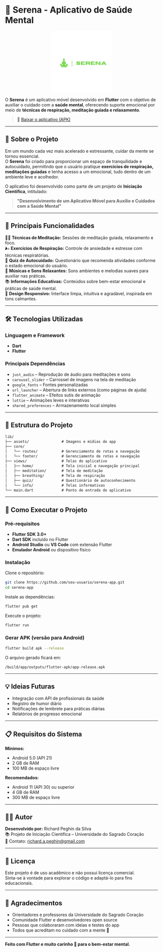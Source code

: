 # 🌿 Serena - Aplicativo de Saúde Mental

<p align="center">
  <img src="./lib/assets/images/serena_logo.png" alt="Serena Logo" width="200"/>
</p>


O **Serena** é um aplicativo móvel desenvolvido em **Flutter** com o objetivo de auxiliar o cuidado com a **saúde mental**, oferecendo suporte emocional por meio de **técnicas de respiração, meditação guiada e relaxamento**.  

> 📱 [Baixar o aplicativo (APK)](https://seu-link-de-download-aqui.com)  

---

## 🧘 Sobre o Projeto

Em um mundo cada vez mais acelerado e estressante, cuidar da mente se tornou essencial.  
O **Serena** foi criado para proporcionar um espaço de tranquilidade e autocuidado, permitindo que o usuário pratique **exercícios de respiração, meditações guiadas** e tenha acesso a um emocional, tudo dentro de um ambiente leve e acolhedor.

O aplicativo foi desenvolvido como parte de um projeto de **Iniciação Científica**, intitulado:  
> **"Desenvolvimento de um Aplicativo Móvel para Auxílio e Cuidados com a Saúde Mental"**  

---

## 🎯 Principais Funcionalidades

🧘‍♀️ **Técnicas de Meditação:** Sessões de meditação guiada, relaxamento e foco.  
🌬️ **Exercícios de Respiração:** Controle de ansiedade e estresse com técnicas respiratórias.   
🧠 **Quiz de Autocuidado:** Questionário que recomenda atividades conforme o estado emocional do usuário.  
🎵 **Músicas e Sons Relaxantes:** Sons ambientes e melodias suaves para auxiliar nas práticas.  
📚 **Informações Educativas:** Conteúdos sobre bem-estar emocional e práticas de saúde mental.  
📱 **Design Responsivo:** Interface limpa, intuitiva e agradável, inspirada em tons calmantes.

---

## 🛠️ Tecnologias Utilizadas

### Linguagem e Framework
- **Dart**
- **Flutter**

### Principais Dependências
- `just_audio` – Reprodução de áudio para meditações e sons  
- `carousel_slider` – Carrossel de imagens na tela de meditação  
- `google_fonts` – Fontes personalizadas  
- `url_launcher` – Abertura de links externos (como páginas de ajuda)  
- `flutter_animate` – Efeitos sutis de animação  
- `lottie` – Animações leves e interativas  
- `shared_preferences` – Armazenamento local simples  

---

## 🧩 Estrutura do Projeto

```
lib/
├── assets/               # Imagens e mídias do app
├── core/
│   └── routes/           # Gerenciamento de rotas e navegação
│   └── footer/           # Gerenciamento de rotas e navegação
├── views/                # Telas do aplicativo
│   ├── home/             # Tela inicial e navegação principal
│   ├── meditation/       # Tela de meditação
│   ├── breathing/        # Tela de respiração
│   ├── quiz/             # Questionário de autoconhecimento
│   └── info/             # Telas informativas
└── main.dart             # Ponto de entrada do aplicativo
```

---

## 🚀 Como Executar o Projeto

### Pré-requisitos
- **Flutter SDK 3.0+**
- **Dart SDK** incluído no Flutter  
- **Android Studio** ou **VS Code** com extensão Flutter  
- **Emulador Android** ou dispositivo físico  

### Instalação
Clone o repositório:

```bash
git clone https://github.com/seu-usuario/serena-app.git
cd serena-app
```

Instale as dependências:

```bash
flutter pub get
```

Execute o projeto:

```bash
flutter run
```

### Gerar APK (versão para Android)
```bash
flutter build apk --release
```
O arquivo gerado ficará em:
```
/build/app/outputs/flutter-apk/app-release.apk
```

---

## 💡 Ideias Futuras

- Integração com API de profissionais da saúde  
- Registro de humor diário    
- Notificações de lembrete para práticas diárias  
- Relatórios de progresso emocional  

---

## 📋 Requisitos do Sistema

**Mínimos:**  
- Android 5.0 (API 21)  
- 2 GB de RAM  
- 100 MB de espaço livre  

**Recomendados:**  
- Android 11 (API 30) ou superior  
- 4 GB de RAM  
- 300 MB de espaço livre  

---

## 🧑‍💻 Autor

**Desenvolvido por:** Richard Peghin da Silva  
📚 Projeto de Iniciação Científica – Universidade do Sagrado Coração  
📧 Contato: richard.a.peghin@gmail.com  

---

## 📝 Licença

Este projeto é de uso acadêmico e não possui licença comercial.  
Sinta-se à vontade para explorar o código e adaptá-lo para fins educacionais.

---

## 💬 Agradecimentos

- Orientadores e professores da Universidade do Sagrado Coração  
- Comunidade Flutter e desenvolvedores open source  
- Pessoas que colaboraram com ideias e testes do app  
- Todos que acreditam no cuidado com a mente 💚  

---

**Feito com Flutter e muito carinho 💚 para o bem-estar mental.**

